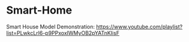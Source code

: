 # Smart-Home
Smart House Model
Demonstration: https://www.youtube.com/playlist?list=PLwkcLrl6-p9PPxoxIWMyOB2pYATnKIisF
